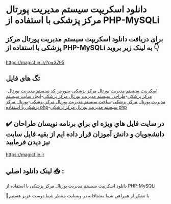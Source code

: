 # دانلود اسکریپت سیستم مدیریت پورتال مرکز پزشکی با استفاده از PHP-MySQLi

## برای دریافت دانلود اسکریپت سیستم مدیریت پورتال مرکز پزشکی با استفاده از PHP-MySQLi به لینک زیر بروید 👇

https://magicfile.ir/?p=3795

## تگ های فایل

-[اسکریپت سیستم مدیریت پورتال مرکز پزشکی](https://magicfile.ir/product/%d8%a7%d8%b3%da%a9%d8%b1%db%8c%d9%be%d8%aa-%d8%b3%db%8c%d8%b3%d8%aa%d9%85-%d9%85%d8%af%db%8c%d8%b1%db%8c%d8%aa-%d9%be%d9%88%d8%b1%d8%aa%d8%a7%d9%84-%d9%85%d8%b1%da%a9%d8%b2-%d9%be%d8%b2%d8%b4%da%a9%db%8c-php-mysqli/)-[سورس کد سیستم مدیریت پورتال مرکز پزشکی](https://magicfile.ir/product/%d8%a7%d8%b3%da%a9%d8%b1%db%8c%d9%be%d8%aa-%d8%b3%db%8c%d8%b3%d8%aa%d9%85-%d9%85%d8%af%db%8c%d8%b1%db%8c%d8%aa-%d9%be%d9%88%d8%b1%d8%aa%d8%a7%d9%84-%d9%85%d8%b1%da%a9%d8%b2-%d9%be%d8%b2%d8%b4%da%a9%db%8c-php-mysqli/)-[طراحی سیستم مدیریت پورتال مرکز پزشکی](https://magicfile.ir/product/%d8%a7%d8%b3%da%a9%d8%b1%db%8c%d9%be%d8%aa-%d8%b3%db%8c%d8%b3%d8%aa%d9%85-%d9%85%d8%af%db%8c%d8%b1%db%8c%d8%aa-%d9%be%d9%88%d8%b1%d8%aa%d8%a7%d9%84-%d9%85%d8%b1%da%a9%d8%b2-%d9%be%d8%b2%d8%b4%da%a9%db%8c-php-mysqli/)-[ایجاد سایت سیستم مدیریت پورتال مرکز پزشکی](https://magicfile.ir/product/%d8%a7%d8%b3%da%a9%d8%b1%db%8c%d9%be%d8%aa-%d8%b3%db%8c%d8%b3%d8%aa%d9%85-%d9%85%d8%af%db%8c%d8%b1%db%8c%d8%aa-%d9%be%d9%88%d8%b1%d8%aa%d8%a7%d9%84-%d9%85%d8%b1%da%a9%d8%b2-%d9%be%d8%b2%d8%b4%da%a9%db%8c-php-mysqli/)-[ساخت سیستم مدیریت پورتال مرکز پزشکی](https://magicfile.ir/product/%d8%a7%d8%b3%da%a9%d8%b1%db%8c%d9%be%d8%aa-%d8%b3%db%8c%d8%b3%d8%aa%d9%85-%d9%85%d8%af%db%8c%d8%b1%db%8c%d8%aa-%d9%be%d9%88%d8%b1%d8%aa%d8%a7%d9%84-%d9%85%d8%b1%da%a9%d8%b2-%d9%be%d8%b2%d8%b4%da%a9%db%8c-php-mysqli/)-[پورتال مرکز پزشکی با استفاده php](https://magicfile.ir/product/%d8%a7%d8%b3%da%a9%d8%b1%db%8c%d9%be%d8%aa-%d8%b3%db%8c%d8%b3%d8%aa%d9%85-%d9%85%d8%af%db%8c%d8%b1%db%8c%d8%aa-%d9%be%d9%88%d8%b1%d8%aa%d8%a7%d9%84-%d9%85%d8%b1%da%a9%d8%b2-%d9%be%d8%b2%d8%b4%da%a9%db%8c-php-mysqli/)-[سیستم مدیریت پورتال مرکز پزشکی php](https://magicfile.ir/product/%d8%a7%d8%b3%da%a9%d8%b1%db%8c%d9%be%d8%aa-%d8%b3%db%8c%d8%b3%d8%aa%d9%85-%d9%85%d8%af%db%8c%d8%b1%db%8c%d8%aa-%d9%be%d9%88%d8%b1%d8%aa%d8%a7%d9%84-%d9%85%d8%b1%da%a9%d8%b2-%d9%be%d8%b2%d8%b4%da%a9%db%8c-php-mysqli/)

## ✔️ در سايت فايل هاي ويژه اي براي برنامه نويسان طراحان دانشجويان و دانش آموزان قرار داده ايم از بقيه فايل سايت نيز ديدن فرماييد

https://magicfile.ir


## لينک دانلود اصلي 📥 :

[دانلود اسکریپت سیستم مدیریت پورتال مرکز پزشکی با استفاده از PHP-MySQLi](https://magicfile.ir/product/%d8%a7%d8%b3%da%a9%d8%b1%db%8c%d9%be%d8%aa-%d8%b3%db%8c%d8%b3%d8%aa%d9%85-%d9%85%d8%af%db%8c%d8%b1%db%8c%d8%aa-%d9%be%d9%88%d8%b1%d8%aa%d8%a7%d9%84-%d9%85%d8%b1%da%a9%d8%b2-%d9%be%d8%b2%d8%b4%da%a9%db%8c-php-mysqli/) 


🙏با تشکر از همراهي شما مشتاقانه در وبسایت منتظر شما دوست عزیز هستیم

